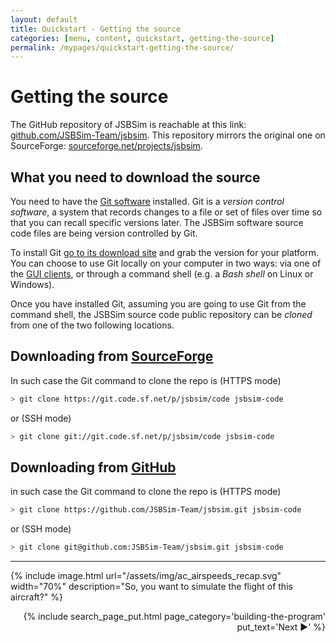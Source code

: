 ```yaml
---
layout: default
title: Quickstart - Getting the source
categories: [menu, content, quickstart, getting-the-source]
permalink: /mypages/quickstart-getting-the-source/
---
```


# Getting the source

The GitHub repository of JSBSim is reachable at this link: [github.com/JSBSim-Team/jsbsim](https://github.com/JSBSim-Team/jsbsim). This repository mirrors the original one on SourceForge: [sourceforge.net/projects/jsbsim](https://sourceforge.net/projects/jsbsim).

## What you need to download the source

You need to have the [Git software](https://git-scm.com/) installed. Git is a *version control software*, a system that records changes to a file or set of files over time so that you can recall specific versions later. The JSBSim software source code files are being version controlled by Git.

To install Git [go to its download site](https://git-scm.com/downloads) and grab the version for your platform. You can choose to use Git locally on your computer in two ways: via one of the [GUI clients](https://git-scm.com/downloads/guis), or through a command shell (e.g. a *Bash shell* on Linux or Windows).

Once you have installed Git, assuming you are going to use Git from the command shell, the JSBSim source code public repository can be *cloned* from one of the two following locations.

## Downloading from [SourceForge](https://sourceforge.net/p/jsbsim/code/ci/master/tree/)

In such case the Git command to clone the repo is (HTTPS mode)

```bash
> git clone https://git.code.sf.net/p/jsbsim/code jsbsim-code
```  

or (SSH mode)

```bash
> git clone git://git.code.sf.net/p/jsbsim/code jsbsim-code
```  

## Downloading from [GitHub](https://github.com/JSBSim-Team/jsbsim)

in such case the Git command to clone the repo is (HTTPS mode)

```bash
> git clone https://github.com/JSBSim-Team/jsbsim.git jsbsim-code
```  

or (SSH mode)

```bash
> git clone git@github.com:JSBSim-Team/jsbsim.git jsbsim-code
```  

---

{% include image.html
  url="/assets/img/ac_airspeeds_recap.svg"
  width="70%"
  description="So, you want to simulate the flight of this aircraft?"
  %}

<p align="right">
{% include search_page_put.html page_category='building-the-program' put_text='Next ▶' %}</p>
